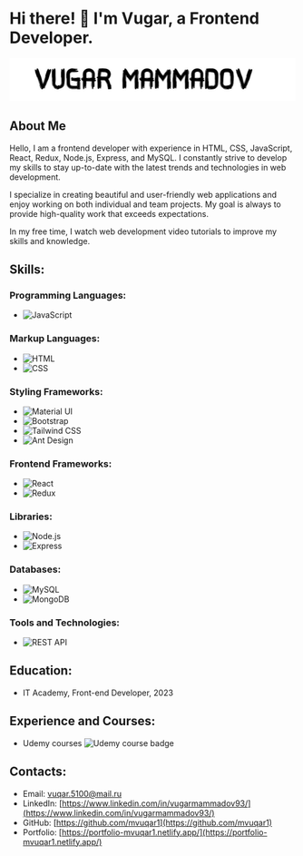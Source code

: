 # Hi there! 👋 I'm Vugar, a Frontend Developer.

![Vugar Mammadov](./images/vugar-mammadov-black-background.jpg)

## About Me

Hello, I am a frontend developer with experience in HTML, CSS, JavaScript, React, Redux, Node.js, Express, and MySQL. I constantly strive to develop my skills to stay up-to-date with the latest trends and technologies in web development.

I specialize in creating beautiful and user-friendly web applications and enjoy working on both individual and team projects. My goal is always to provide high-quality work that exceeds expectations.

In my free time, I watch web development video tutorials to improve my skills and knowledge.

## Skills:

### Programming Languages:

- ![JavaScript](https://img.shields.io/badge/JavaScript-blue?style=flat-square&logo=javascript)

### Markup Languages:

- ![HTML](https://img.shields.io/badge/HTML-blue?style=flat-square&logo=html5)
- ![CSS](https://img.shields.io/badge/CSS-blue?style=flat-square&logo=css3)

### Styling Frameworks:

- ![Material UI](https://img.shields.io/badge/Material%20UI-blue?style=flat-square&logo=material-ui)
- ![Bootstrap](https://img.shields.io/badge/Bootstrap-blue?style=flat-square&logo=bootstrap)
- ![Tailwind CSS](https://img.shields.io/badge/Tailwind%20CSS-blue?style=flat-square&logo=tailwind-css)
- ![Ant Design](https://img.shields.io/badge/Ant%20Design-blue?style=flat-square&logo=ant-design)

### Frontend Frameworks:

- ![React](https://img.shields.io/badge/React-blue?style=flat-square&logo=react)
- ![Redux](https://img.shields.io/badge/Redux-blue?style=flat-square&logo=redux)

### Libraries:

- ![Node.js](https://img.shields.io/badge/Node.js-blue?style=flat-square&logo=node.js)
- ![Express](https://img.shields.io/badge/Express-blue?style=flat-square&logo=express)

### Databases:

- ![MySQL](https://img.shields.io/badge/MySQL-blue?style=flat-square&logo=mysql)
- ![MongoDB](https://img.shields.io/badge/MongoDB-blue?style=flat-square&logo=mongodb)

### Tools and Technologies:

- ![REST API](https://img.shields.io/badge/REST%20API-blue?style=flat-square&logo=api)

## Education:

- IT Academy, Front-end Developer, 2023

## Experience and Courses:

- Udemy courses ![Udemy course badge](https://img.shields.io/badge/Udemy-black?style=flat-square&logo=udemy&color=EC5252)

## Contacts:

- Email: vuqar.5100@mail.ru
- LinkedIn: [https://www.linkedin.com/in/vugarmammadov93/](https://www.linkedin.com/in/vugarmammadov93/)
- GitHub: [https://github.com/mvuqar1](https://github.com/mvuqar1)
- Portfolio: [https://portfolio-mvuqar1.netlify.app/](https://portfolio-mvuqar1.netlify.app/)

